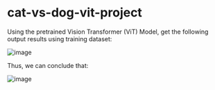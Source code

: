 # cat-vs-dog-vit-project
Using the pretrained Vision Transformer (ViT) Model, get the following output results using training dataset:

![image](https://github.com/Crepopcorn/cat-vs-dog-vit-project/assets/112138670/c2b18d7c-58e6-44b4-b724-c4a2b5550425)


Thus, we can conclude that:

![image](https://github.com/Crepopcorn/cat-vs-dog-vit-project/assets/112138670/1897fc9e-a833-4f40-a16d-e3bfc0a9964d)
